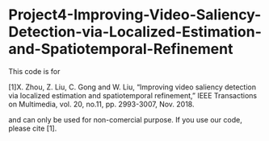 # Project4-Improving-Video-Saliency-Detection-via-Localized-Estimation-and-Spatiotemporal-Refinement

This code is for

[1]X. Zhou, Z. Liu, C. Gong and W. Liu, “Improving video saliency detection via localized estimation and spatiotemporal refinement,” IEEE Transactions on Multimedia, vol. 20, no.11, pp. 2993-3007, Nov. 2018.

and can only be used for non-comercial purpose. If you use our code, please cite [1].
